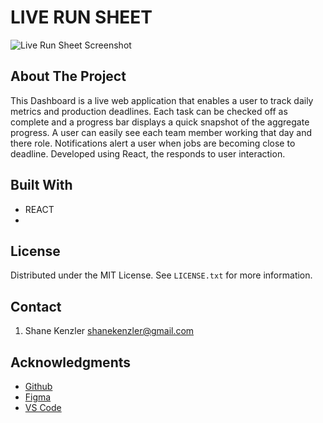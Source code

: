 # LIVE RUN SHEET

![Live Run Sheet Screenshot](Live_Run_Sheet_Screenshot.jpg)

## About The Project

This Dashboard is a live web application that enables a user to track daily metrics and production deadlines. Each task can be checked off as complete and a progress bar displays a quick snapshot of the aggregate progress. A user can easily see each team member working that day and there role. Notifications alert a user when jobs are becoming close to deadline. Developed using React, the responds to user interaction.

## Built With

* REACT
* 
## License

Distributed under the MIT License. See `LICENSE.txt` for more information.


## Contact
1. Shane Kenzler <shanekenzler@gmail.com>

## Acknowledgments

* [Github](https://github.com)
* [Figma](https://www.figma.com)
* [VS Code](https://code.visualstudio.com)
